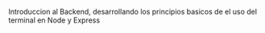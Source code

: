 Introduccion al Backend, desarrollando los principios basicos de el uso del terminal en Node y Express
